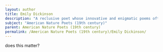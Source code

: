 ```yaml
---
layout: author
title: Emily Dickinson
description: "A reclusive poet whose innovative and enigmatic poems often explore themes of nature, mortality, and the inner life, Dickinson's work reflects her deep observation of the natural surroundings."
subject: "American Nature Poets (19th century)"
parent: American Nature Poets (19th century)
permalink: /American Nature Poets (19th century)/Emily Dickinson/
---
```


does this matter?
